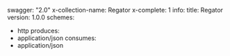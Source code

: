 swagger: "2.0"
x-collection-name: Regator
x-complete: 1
info:
  title: Regator
  version: 1.0.0
schemes:
- http
produces:
- application/json
consumes:
- application/json